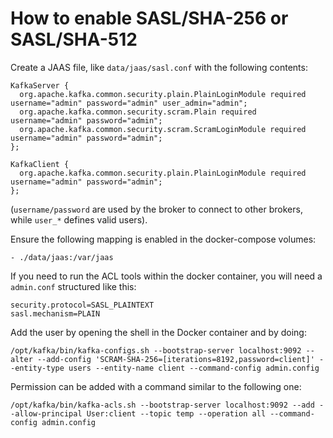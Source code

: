 # How to enable SASL/SHA-256 or SASL/SHA-512

Create a JAAS file, like `data/jaas/sasl.conf` with the following contents:

```
KafkaServer {
  org.apache.kafka.common.security.plain.PlainLoginModule required username="admin" password="admin" user_admin="admin";
  org.apache.kafka.common.security.scram.Plain required username="admin" password="admin";
  org.apache.kafka.common.security.scram.ScramLoginModule required username="admin" password="admin";
};

KafkaClient {
  org.apache.kafka.common.security.plain.PlainLoginModule required username="admin" password="admin";
};
```

(`username/password` are used by the broker to connect to other brokers, while `user_*` defines valid users).

Ensure the following mapping is enabled in the docker-compose volumes:

```
- ./data/jaas:/var/jaas
```

If you need to run the ACL tools within the docker container, you will need a `admin.conf` structured like this:

```
security.protocol=SASL_PLAINTEXT
sasl.mechanism=PLAIN
```

Add the user by opening the shell in the Docker container and by doing:

```
/opt/kafka/bin/kafka-configs.sh --bootstrap-server localhost:9092 --alter --add-config 'SCRAM-SHA-256=[iterations=8192,password=client]' --entity-type users --entity-name client --command-config admin.config
```

Permission can be added with a command similar to the following one:

```
/opt/kafka/bin/kafka-acls.sh --bootstrap-server localhost:9092 --add --allow-principal User:client --topic temp --operation all --command-config admin.config
```
